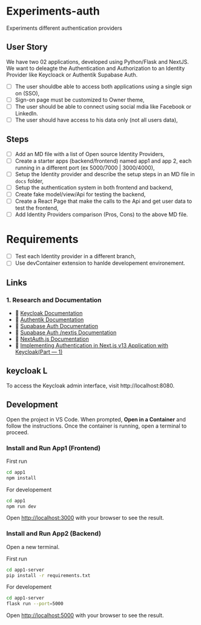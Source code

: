 # Experiments-auth
Experiments different authentication providers

## User Story
We have two 02 applications, developed using Python/Flask and NextJS. We want to deleagte the Authentication and Authorization to an Identity Provider like Keycloack or Authentik Supabase Auth.
- [ ] The user shouldbe able to access both applications using a single sign on (SSO),
- [ ] Sign-on page must be customized to Owner theme,
- [ ] The user should be able to connect using social mdia like Facebook or LinkedIn.
- [ ] The user should have access to his data only (not all users data),

## Steps 
- [ ] Add an MD file with a list of Open source Identity Providers,
- [ ] Create a starter apps (backend/frontend) named app1 and app 2, each running in a different port (ex 5000/7000 | 3000/4000), 
- [ ] Setup the Identity provider and describe the setup steps in an MD file in `docs` folder,
- [ ] Setup the authentication system in both frontend and backend,
- [ ] Create fake model/view/Api for testing the backend,
- [ ] Create a React Page that make the calls to the Api and get user data to test the frontend,
- [ ] Add Identity Providers comparison (Pros, Cons) to the above MD file.

# Requirements 
- [ ] Test each Identity provider in a different branch,
- [ ] Use devContainer extension to hanlde developement environement.

## Links

### 1. Research and Documentation 
  - 📄 [Keycloak Documentation](https://www.keycloak.org/documentation)
  - 📄 [Authentik Documentation](https://goauthentik.io/docs)
  - 📄 [Supabase Auth Documentation](https://supabase.com/docs/guides/auth)
  - 📄 [Supabase Auth /nextjs Documentation ](https://supabase.com/docs/guides/auth/quickstarts/nextjs)
  - 📄 [NextAuth.js Documentation](https://next-auth.js.org/providers/keycloak)
  - 📄 [Implementing Authentication in Next.js v13 Application with Keycloak(Part — 1)](https://medium.com/inspiredbrilliance/implementing-authentication-in-next-js-v13-application-with-keycloak-part-1-f4817c53c7ef)

## keycloak L

To access the Keycloak admin interface, visit http://localhost:8080.

## Development

Open the project in VS Code.
When prompted, **Open in a Container** and follow the instructions.
Once the container is running, open a terminal to proceed.

### Install and Run App1 (Frontend)

First run
```bash
cd app1
npm install
```

For developement 
```bash
cd app1
npm run dev
```
Open [http://localhost:3000](http://localhost:3000) with your browser to see the result.

### Install and Run App2 (Backend)
Open a new terminal.

First run
```bash
cd app1-server
pip install -r requirements.txt
```

For developement 
```bash
cd app1-server
flask run --port=5000
```
Open [http://localhost:5000](http://localhost:5000) with your browser to see the result.





